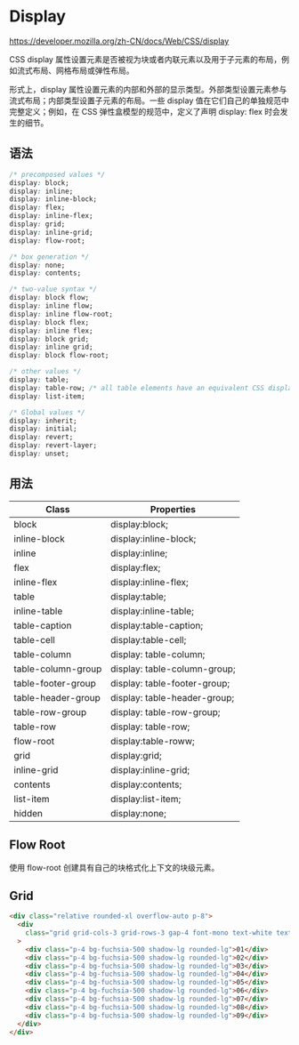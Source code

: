 # Display

<https://developer.mozilla.org/zh-CN/docs/Web/CSS/display>

CSS display 属性设置元素是否被视为块或者内联元素以及用于子元素的布局，例如流式布局、网格布局或弹性布局。

形式上，display 属性设置元素的内部和外部的显示类型。外部类型设置元素参与流式布局；内部类型设置子元素的布局。一些 display 值在它们自己的单独规范中完整定义；例如，在 CSS 弹性盒模型的规范中，定义了声明 display: flex 时会发生的细节。

## 语法

```css
/* precomposed values */
display: block;
display: inline;
display: inline-block;
display: flex;
display: inline-flex;
display: grid;
display: inline-grid;
display: flow-root;

/* box generation */
display: none;
display: contents;

/* two-value syntax */
display: block flow;
display: inline flow;
display: inline flow-root;
display: block flex;
display: inline flex;
display: block grid;
display: inline grid;
display: block flow-root;

/* other values */
display: table;
display: table-row; /* all table elements have an equivalent CSS display value */
display: list-item;

/* Global values */
display: inherit;
display: initial;
display: revert;
display: revert-layer;
display: unset;
```

## 用法

| Class              | Properties                   |
| ------------------ | ---------------------------- |
| block              | display:block;               |
| inline-block       | display:inline-block;        |
| inline             | display:inline;              |
| flex               | display:flex;                |
| inline-flex        | display:inline-flex;         |
| table              | display:table;               |
| inline-table       | display:inline-table;        |
| table-caption      | display:table-caption;       |
| table-cell         | display:table-cell;          |
| table-column       | display: table-column;       |
| table-column-group | display: table-column-group; |
| table-footer-group | display: table-footer-group; |
| table-header-group | display: table-header-group; |
| table-row-group    | display: table-row-group;    |
| table-row          | display: table-row;          |
| flow-root          | display:table-roww;          |
| grid               | display:grid;                |
| inline-grid        | display:inline-grid;         |
| contents           | display:contents;            |
| list-item          | display:list-item;           |
| hidden             | display:none;                |

## Flow Root

使用 flow-root 创建具有自己的块格式化上下文的块级元素。

## Grid

```html
<div class="relative rounded-xl overflow-auto p-8">
  <div
    class="grid grid-cols-3 grid-rows-3 gap-4 font-mono text-white text-sm font-bold leading-6 bg-stripes-fuchsia rounded-lg text-center"
  >
    <div class="p-4 bg-fuchsia-500 shadow-lg rounded-lg">01</div>
    <div class="p-4 bg-fuchsia-500 shadow-lg rounded-lg">02</div>
    <div class="p-4 bg-fuchsia-500 shadow-lg rounded-lg">03</div>
    <div class="p-4 bg-fuchsia-500 shadow-lg rounded-lg">04</div>
    <div class="p-4 bg-fuchsia-500 shadow-lg rounded-lg">05</div>
    <div class="p-4 bg-fuchsia-500 shadow-lg rounded-lg">06</div>
    <div class="p-4 bg-fuchsia-500 shadow-lg rounded-lg">07</div>
    <div class="p-4 bg-fuchsia-500 shadow-lg rounded-lg">08</div>
    <div class="p-4 bg-fuchsia-500 shadow-lg rounded-lg">09</div>
  </div>
</div>
```
